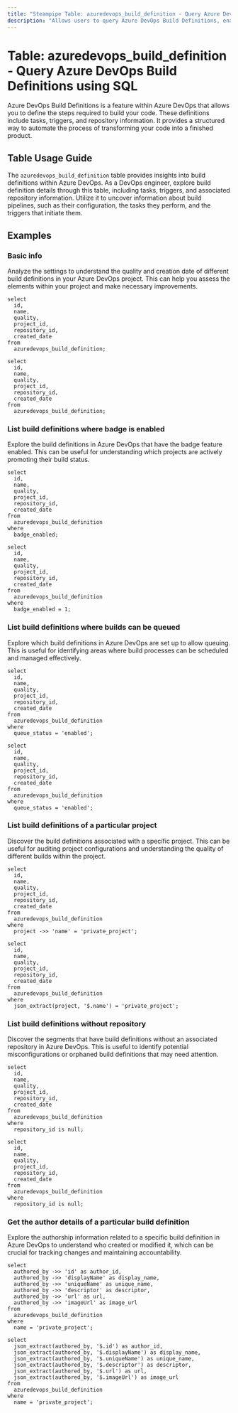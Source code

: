```yaml
---
title: "Steampipe Table: azuredevops_build_definition - Query Azure DevOps Build Definitions using SQL"
description: "Allows users to query Azure DevOps Build Definitions, enabling the retrieval of details on build pipelines, including their tasks, triggers, and repository information."
---
```


# Table: azuredevops_build_definition - Query Azure DevOps Build Definitions using SQL

Azure DevOps Build Definitions is a feature within Azure DevOps that allows you to define the steps required to build your code. These definitions include tasks, triggers, and repository information. It provides a structured way to automate the process of transforming your code into a finished product.

## Table Usage Guide

The `azuredevops_build_definition` table provides insights into build definitions within Azure DevOps. As a DevOps engineer, explore build definition details through this table, including tasks, triggers, and associated repository information. Utilize it to uncover information about build pipelines, such as their configuration, the tasks they perform, and the triggers that initiate them.

## Examples

### Basic info
Analyze the settings to understand the quality and creation date of different build definitions in your Azure DevOps project. This can help you assess the elements within your project and make necessary improvements.

```sql+postgres
select
  id,
  name,
  quality,
  project_id,
  repository_id,
  created_date
from
  azuredevops_build_definition;
```

```sql+sqlite
select
  id,
  name,
  quality,
  project_id,
  repository_id,
  created_date
from
  azuredevops_build_definition;
```

### List build definitions where badge is enabled
Explore the build definitions in Azure DevOps that have the badge feature enabled. This can be useful for understanding which projects are actively promoting their build status.

```sql+postgres
select
  id,
  name,
  quality,
  project_id,
  repository_id,
  created_date
from
  azuredevops_build_definition
where
  badge_enabled;
```

```sql+sqlite
select
  id,
  name,
  quality,
  project_id,
  repository_id,
  created_date
from
  azuredevops_build_definition
where
  badge_enabled = 1;
```

### List build definitions where builds can be queued
Explore which build definitions in Azure DevOps are set up to allow queuing. This is useful for identifying areas where build processes can be scheduled and managed effectively.

```sql+postgres
select
  id,
  name,
  quality,
  project_id,
  repository_id,
  created_date
from
  azuredevops_build_definition
where
  queue_status = 'enabled';
```

```sql+sqlite
select
  id,
  name,
  quality,
  project_id,
  repository_id,
  created_date
from
  azuredevops_build_definition
where
  queue_status = 'enabled';
```

### List build definitions of a particular project
Discover the build definitions associated with a specific project. This can be useful for auditing project configurations and understanding the quality of different builds within the project.

```sql+postgres
select
  id,
  name,
  quality,
  project_id,
  repository_id,
  created_date
from
  azuredevops_build_definition
where
  project ->> 'name' = 'private_project';
```

```sql+sqlite
select
  id,
  name,
  quality,
  project_id,
  repository_id,
  created_date
from
  azuredevops_build_definition
where
  json_extract(project, '$.name') = 'private_project';
```

### List build definitions without repository
Discover the segments that have build definitions without an associated repository in Azure DevOps. This is useful to identify potential misconfigurations or orphaned build definitions that may need attention.

```sql+postgres
select
  id,
  name,
  quality,
  project_id,
  repository_id,
  created_date
from
  azuredevops_build_definition
where
  repository_id is null;
```

```sql+sqlite
select
  id,
  name,
  quality,
  project_id,
  repository_id,
  created_date
from
  azuredevops_build_definition
where
  repository_id is null;
```

### Get the author details of a particular build definition
Explore the authorship information related to a specific build definition in Azure DevOps to understand who created or modified it, which can be crucial for tracking changes and maintaining accountability.

```sql+postgres
select
  authored_by ->> 'id' as author_id,
  authored_by ->> 'displayName' as display_name,
  authored_by ->> 'uniqueName' as unique_name,
  authored_by ->> 'descriptor' as descriptor,
  authored_by ->> 'url' as url,
  authored_by ->> 'imageUrl' as image_url
from
  azuredevops_build_definition
where
  name = 'private_project';
```

```sql+sqlite
select
  json_extract(authored_by, '$.id') as author_id,
  json_extract(authored_by, '$.displayName') as display_name,
  json_extract(authored_by, '$.uniqueName') as unique_name,
  json_extract(authored_by, '$.descriptor') as descriptor,
  json_extract(authored_by, '$.url') as url,
  json_extract(authored_by, '$.imageUrl') as image_url
from
  azuredevops_build_definition
where
  name = 'private_project';
```